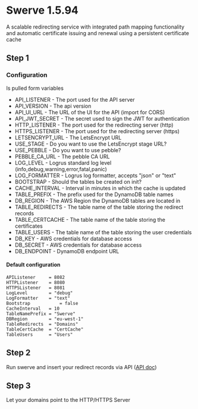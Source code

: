 # Swerve 1.5.94
A scalable redirecting service with integrated path mapping functionality and automatic certificate issuing and renewal using a persistent certificate cache
## Step 1

### Configuration
Is pulled form variables
* API_LISTENER - The port used for the API server
* API_VERSION 		- The api version
* API_UI_URL 		- The URL of the UI for the API (import for CORS)
* API_JWT_SECRET	- The secret used to sign the JWT for authentication
* HTTP_LISTENER 	- The port used for the redirecting server (http)
* HTTPS_LISTENER 	- The port used for the redirecting server (https)
* LETSENCRYPT_URL   - The LetsEncrypt URL
* USE_STAGE         - Do you want to use the LetsEncrypt stage URL?
* USE_PEBBLE        - Do you want to use pebble?
* PEBBLE_CA_URL     - The pebble CA URL
* LOG_LEVEL 		- Logrus standard log level (info,debug,warning,error,fatal,panic)
* LOG_FORMATTER 	- Logrus log formatter, accepts "json" or "text"
* BOOTSTRAP 		- Should the tables be created on init?
* CACHE_INTERVAL 	- Interval in minutes in which the cache is updated
* TABLE_PREFIX 		- The prefix used for the DynamoDB table names
* DB_REGION 		- The AWS Region the DynamoDB tables are located in
* TABLE_REDIRECTS 	- The table name of the table storing the redirect records
* TABLE_CERTCACHE 	- The table name of the table storing the certificates
* TABLE_USERS 		- The table name of the table storing the user credentials
* DB_KEY 			- AWS credentials for database access 
* DB_SECRET 		- AWS credentials for database access 
* DB_ENDPOINT 		- DynamoDB endpoint URL

#### Default configuration
```
APIListener     = 8082
HTTPListener    = 8080
HTTPSListener   = 8081
LogLevel        = "debug"
LogFormatter    = "text"
Bootstrap		    = false
CacheInterval	= 10
TableNamePrefix = "Swerve"
DBRegion        = "eu-west-1"
TableRedirects  = "Domains"
TableCertCache  = "CertCache"
TableUsers      = "Users"
```
## Step 2
Run swerve and insert your redirect records via API ([API doc](https://app.swaggerhub.com/apis-docs/TetsuyaXD/evade/1.0.0))
## Step 3
Let your domains point to the HTTP/HTTPS Server

